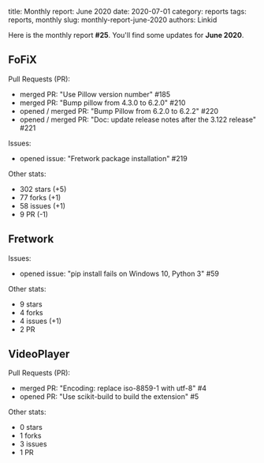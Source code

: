 title: Monthly report: June 2020
date: 2020-07-01
category: reports
tags: reports, monthly
slug: monthly-report-june-2020
authors: Linkid

Here is the monthly report **#25**. You'll find some updates for **June 2020**.


## FoFiX

Pull Requests (PR):

- merged PR: "Use Pillow version number" #185
- merged PR: "Bump pillow from 4.3.0 to 6.2.0" #210
- opened / merged PR: "Bump Pillow from 6.2.0 to 6.2.2" #220
- opened / merged PR: "Doc: update release notes after the 3.122 release" #221

Issues:

- opened issue: "Fretwork package installation" #219

Other stats:

- 302 stars (+5)
- 77 forks (+1)
- 58 issues (+1)
- 9 PR (-1)


## Fretwork

Issues:

- opened issue: "pip install fails on Windows 10, Python 3" #59

Other stats:

- 9 stars
- 4 forks
- 4 issues (+1)
- 2 PR


## VideoPlayer

Pull Requests (PR):

- merged PR: "Encoding: replace iso-8859-1 with utf-8" #4
- opened PR: "Use scikit-build to build the extension" #5

Other stats:

- 0 stars
- 1 forks
- 3 issues
- 1 PR

